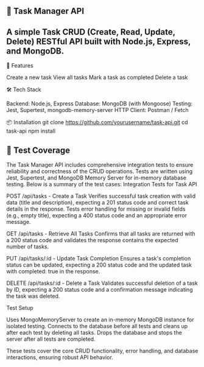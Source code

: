## 📝 Task Manager API
## A simple Task CRUD (Create, Read, Update, Delete) RESTful API built with Node.js, Express, and MongoDB.

🚀 Features

Create a new task
View all tasks
Mark a task as completed
Delete a task


🛠️ Tech Stack

Backend: Node.js, Express
Database: MongoDB (with Mongoose)
Testing: Jest, Supertest, mongodb-memory-server
HTTP Client: Postman / Fetch


📦 Installation
git clone https://github.com/yourusername/task-api.git
cd task-api
npm install


## 🧪 Test Coverage
The Task Manager API includes comprehensive integration tests to ensure reliability and correctness of the CRUD operations. Tests are written using Jest, Supertest, and MongoDB Memory Server for in-memory database testing. Below is a summary of the test cases:
Integration Tests for Task API

POST /api/tasks - Create a Task
Verifies successful task creation with valid data (title and description), expecting a 201 status code and correct task details in the response.
Tests error handling for missing or invalid fields (e.g., empty title), expecting a 400 status code and an appropriate error message.


GET /api/tasks - Retrieve All Tasks
Confirms that all tasks are returned with a 200 status code and validates the response contains the expected number of tasks.


PUT /api/tasks/:id - Update Task Completion
Ensures a task's completion status can be updated, expecting a 200 status code and the updated task with completed: true in the response.


DELETE /api/tasks/:id - Delete a Task
Validates successful deletion of a task by ID, expecting a 200 status code and a confirmation message indicating the task was deleted.



Test Setup

Uses MongoMemoryServer to create an in-memory MongoDB instance for isolated testing.
Connects to the database before all tests and cleans up after each test by deleting all tasks.
Drops the database and stops the server after all tests are completed.

These tests cover the core CRUD functionality, error handling, and database interactions, ensuring robust API behavior.